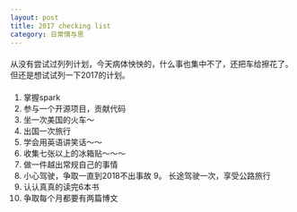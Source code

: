 ```yaml
---
layout: post
title: 2017 checking list
category: 日常情与思
---
```


####
从没有尝试过列列计划，今天病体怏怏的，什么事也集中不了，还把车给擦花了。但还是想试试列一下2017的计划。

####
1. 掌握spark
2. 参与一个开源项目，贡献代码
3. 坐一次美国的火车～
4. 出国一次旅行
5. 学会用英语讲笑话～～
6. 收集七张以上的冰箱贴～～～
7. 做一件越出常规自己的事情
8. 小心驾驶，争取一直到2018不出事故
9。 长途驾驶一次，享受公路旅行
10. 认认真真的读完6本书
11. 争取每个月都要有两篇博文


